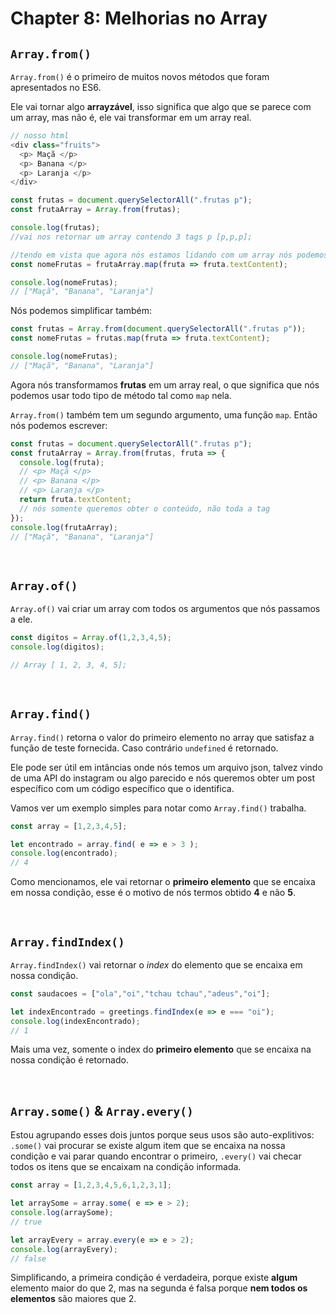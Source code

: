 # Chapter 8: Melhorias no Array

## `Array.from()`

`Array.from()` é o primeiro de muitos novos métodos que foram apresentados no ES6.

Ele vai tornar algo **arrayzável**, isso significa que algo que se parece com um array, mas não é, ele vai transformar em um array real.

``` js
// nosso html
<div class="fruits">
  <p> Maçã </p>
  <p> Banana </p>
  <p> Laranja </p>
</div>

const frutas = document.querySelectorAll(".frutas p");
const frutaArray = Array.from(frutas);

console.log(frutas);
//vai nos retornar um array contendo 3 tags p [p,p,p];

//tendo em vista que agora nós estamos lidando com um array nós podemos usar o map
const nomeFrutas = frutaArray.map(fruta => fruta.textContent);

console.log(nomeFrutas);
// ["Maçã", "Banana", "Laranja"]
```

Nós podemos simplificar também:

```js
const frutas = Array.from(document.querySelectorAll(".frutas p"));
const nomeFrutas = frutas.map(fruta => fruta.textContent);

console.log(nomeFrutas);
// ["Maçã", "Banana", "Laranja"]
```

Agora nós transformamos **frutas** em um array real, o que significa que nós podemos usar todo tipo de método tal como `map` nela.

`Array.from()` também tem um segundo argumento, uma função `map`. Então nós podemos escrever:

``` js
const frutas = document.querySelectorAll(".frutas p");
const frutaArray = Array.from(frutas, fruta => {
  console.log(fruta);
  // <p> Maçã </p>
  // <p> Banana </p>
  // <p> Laranja </p>
  return fruta.textContent;
  // nós somente queremos obter o conteúdo, não toda a tag
});
console.log(frutaArray);
// ["Maçã", "Banana", "Laranja"]
```

&nbsp;

## `Array.of()`

`Array.of()` vai criar um array com todos os argumentos que nós passamos a ele.

```js
const digitos = Array.of(1,2,3,4,5);
console.log(digitos);

// Array [ 1, 2, 3, 4, 5];
```

&nbsp;

## `Array.find()`

`Array.find()` retorna o valor do primeiro elemento no array que satisfaz a função de teste fornecida. Caso contrário `undefined` é retornado.

Ele pode ser útil em intâncias onde nós temos um arquivo json, talvez vindo de uma API do instagram ou algo parecido e nós queremos obter um post específico com um código específico que o identifica.

Vamos ver um exemplo simples para notar como `Array.find()` trabalha.

``` js
const array = [1,2,3,4,5];

let encontrado = array.find( e => e > 3 );
console.log(encontrado);
// 4
```

Como mencionamos, ele vai retornar o **primeiro elemento** que se encaixa em nossa condição, esse é o motivo de nós termos obtido **4** e não **5**.

&nbsp;

## `Array.findIndex()`

`Array.findIndex()` vai retornar o *index* do elemento que se encaixa em nossa condição.

``` js
const saudacoes = ["ola","oi","tchau tchau","adeus","oi"];

let indexEncontrado = greetings.findIndex(e => e === "oi");
console.log(indexEncontrado);
// 1
```

Mais uma vez, somente o index do **primeiro elemento** que se encaixa na nossa condição é retornado.

&nbsp;

## `Array.some()` & `Array.every()`

Estou agrupando esses dois juntos porque seus usos são auto-explitivos: `.some()` vai procurar se existe algum item que se encaixa na nossa condição e vai parar quando encontrar o primeiro, `.every()` vai checar todos os itens que se encaixam na condição informada.

```js
const array = [1,2,3,4,5,6,1,2,3,1];

let arraySome = array.some( e => e > 2);
console.log(arraySome);
// true

let arrayEvery = array.every(e => e > 2);
console.log(arrayEvery);
// false
```

Simplificando, a primeira condição é verdadeira, porque existe **algum** elemento maior do que 2, mas na segunda é falsa porque **nem todos os elementos** são maiores que 2.
